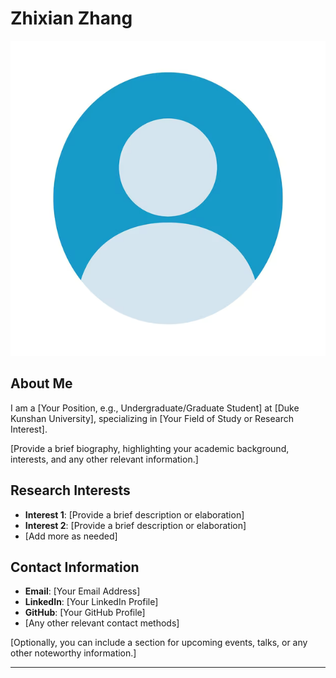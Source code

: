 # Zhixian Zhang

<img src="assets/img/profile.png" alt="Profile Picture" class="profile-picture">


## About Me

I am a [Your Position, e.g., Undergraduate/Graduate Student] at [Duke Kunshan University], specializing in [Your Field of Study or Research Interest].

[Provide a brief biography, highlighting your academic background, interests, and any other relevant information.]

## Research Interests

- **Interest 1**: [Provide a brief description or elaboration]
- **Interest 2**: [Provide a brief description or elaboration]
- [Add more as needed]

## Contact Information

- **Email**: [Your Email Address]
- **LinkedIn**: [Your LinkedIn Profile]
- **GitHub**: [Your GitHub Profile]
- [Any other relevant contact methods]

[Optionally, you can include a section for upcoming events, talks, or any other noteworthy information.]

---

<!-- For instructions on how to use this template and contribute to the repository, please refer to the README file._ -->
